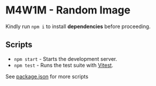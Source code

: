 # M4W1M - Random Image

Kindly run `npm i` to install **dependencies** before proceeding.

## Scripts

- `npm start` - Starts the development server.
- `npm test` - Runs the test suite with [Vitest](https://vitest.dev/guide/cli.html#commands).

See [package.json](./package.json) for more scripts
